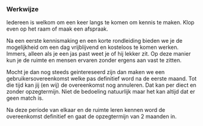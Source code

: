 ### Werkwijze

Iedereen is welkom om een keer langs te komen om kennis te maken. Klop even op het raam of maak een afspraak.

Na een eerste kennismaking en een korte rondleiding bieden we je de mogelijkheid om een dag vrijblijvend en kosteloos te komen werken. Immers, alleen als je een jas past weet je of hij lekker zit. Op deze manier kun je de ruimte en mensen ervaren zonder ergens aan vast te zitten.

Mocht je dan nog steeds geintereseerd zijn dan maken we een gebruikersovereenkomst welke pas definitief word na de eerste maand. Tot die tijd kan jij (en wij) de overeenkomst nog annuleren. Dat kan per diect en zonder opzegtermijn. Niet de bedoeling natuurlijk maar het kan altijd dat er geen match is.

Na deze periode van elkaar en de ruimte leren kennen word de overeenkomst definitief en gaat de opzegtermijn van 2 maanden in.
